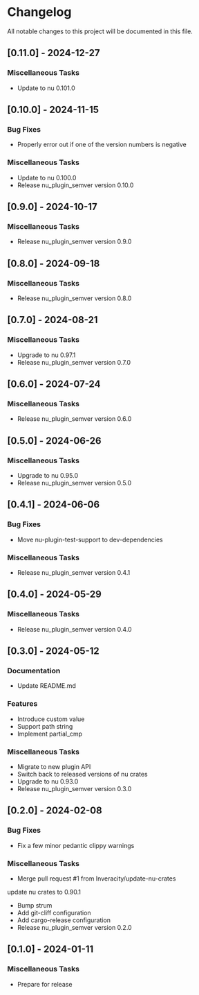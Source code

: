 # Changelog

All notable changes to this project will be documented in this file.

## [0.11.0] - 2024-12-27

### Miscellaneous Tasks

- Update to nu 0.101.0

## [0.10.0] - 2024-11-15

### Bug Fixes

- Properly error out if one of the version numbers is negative

### Miscellaneous Tasks

- Update to nu 0.100.0
- Release nu_plugin_semver version 0.10.0

## [0.9.0] - 2024-10-17

### Miscellaneous Tasks

- Release nu_plugin_semver version 0.9.0

## [0.8.0] - 2024-09-18

### Miscellaneous Tasks

- Release nu_plugin_semver version 0.8.0

## [0.7.0] - 2024-08-21

### Miscellaneous Tasks

- Upgrade to nu 0.97.1
- Release nu_plugin_semver version 0.7.0

## [0.6.0] - 2024-07-24

### Miscellaneous Tasks

- Release nu_plugin_semver version 0.6.0

## [0.5.0] - 2024-06-26

### Miscellaneous Tasks

- Upgrade to nu 0.95.0
- Release nu_plugin_semver version 0.5.0

## [0.4.1] - 2024-06-06

### Bug Fixes

- Move nu-plugin-test-support to dev-dependencies

### Miscellaneous Tasks

- Release nu_plugin_semver version 0.4.1

## [0.4.0] - 2024-05-29

### Miscellaneous Tasks

- Release nu_plugin_semver version 0.4.0

## [0.3.0] - 2024-05-12

### Documentation

- Update README.md

### Features

- Introduce custom value
- Support path string
- Implement partial_cmp

### Miscellaneous Tasks

- Migrate to new plugin API
- Switch back to released versions of nu crates
- Upgrade to nu 0.93.0
- Release nu_plugin_semver version 0.3.0

## [0.2.0] - 2024-02-08

### Bug Fixes

- Fix a few minor pedantic clippy warnings

### Miscellaneous Tasks

- Merge pull request #1 from Inveracity/update-nu-crates

update nu crates to 0.90.1
- Bump strum
- Add git-cliff configuration
- Add cargo-release configuration
- Release nu_plugin_semver version 0.2.0

## [0.1.0] - 2024-01-11

### Miscellaneous Tasks

- Prepare for release

<!-- generated by git-cliff -->
